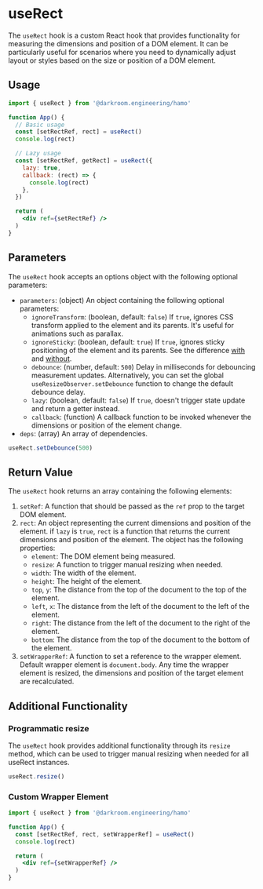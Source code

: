 # useRect

The `useRect` hook is a custom React hook that provides functionality for measuring the dimensions and position of a DOM element. It can be particularly useful for scenarios where you need to dynamically adjust layout or styles based on the size or position of a DOM element.

## Usage

```jsx
import { useRect } from '@darkroom.engineering/hamo'

function App() {
  // Basic usage
  const [setRectRef, rect] = useRect()
  console.log(rect)

  // Lazy usage
  const [setRectRef, getRect] = useRect({
    lazy: true,
    callback: (rect) => {
      console.log(rect)
    },
  })

  return (
    <div ref={setRectRef} />
  )
}
```

## Parameters

The `useRect` hook accepts an options object with the following optional parameters:

- `parameters`: (object) An object containing the following optional parameters:
  - `ignoreTransform`: (boolean, default: `false`) If `true`, ignores CSS transform applied to the element and its parents. It's useful for animations such as parallax.
  - `ignoreSticky`: (boolean, default: `true`) If `true`, ignores sticky positioning of the element and its parents. See the difference [with](https://jsfiddle.net/Lk74do8u/) and [without](https://jsfiddle.net/3962n0ov/).
  - `debounce`: (number, default: `500`) Delay in milliseconds for debouncing measurement updates. Alternatively, you can set the global `useResizeObserver.setDebounce` function to change the default debounce delay.
  - `lazy`: (boolean, default: `false`) If `true`, doesn't trigger state update and return a getter instead.
  - `callback`: (function) A callback function to be invoked whenever the dimensions or position of the element change.
- `deps`: (array) An array of dependencies.

```jsx
useRect.setDebounce(500)
```

## Return Value

The `useRect` hook returns an array containing the following elements:

1. `setRef`: A function that should be passed as the `ref` prop to the target DOM element.
2. `rect`: An object representing the current dimensions and position of the element. if `lazy` is `true`, `rect` is a function that returns the current dimensions and position of the element. The object has the following properties:
   - `element`: The DOM element being measured.
   - `resize`: A function to trigger manual resizing when needed.
   - `width`: The width of the element.
   - `height`: The height of the element.
   - `top`, `y`: The distance from the top of the document to the top of the element.
   - `left`, `x`: The distance from the left of the document to the left of the element.
   - `right`: The distance from the left of the document to the right of the element.
   - `bottom`: The distance from the top of the document to the bottom of the element.
3. `setWrapperRef`: A function to set a reference to the wrapper element. Default wrapper element is `document.body`. Any time the wrapper element is resized, the dimensions and position of the target element are recalculated.

## Additional Functionality

### Programmatic resize

The `useRect` hook provides additional functionality through its `resize` method, which can be used to trigger manual resizing when needed for all useRect instances.

```javascript
useRect.resize()
```

### Custom Wrapper Element

```jsx
import { useRect } from '@darkroom.engineering/hamo'

function App() {
  const [setRectRef, rect, setWrapperRef] = useRect()
  console.log(rect)

  return (
    <div ref={setWrapperRef} />
  )
}
```
